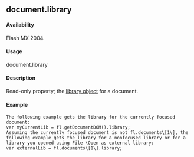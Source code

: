## document.library

#### Availability

Flash MX 2004.

#### Usage

document.library

#### Description

Read-only property; the [library object](#_bookmark693) for a document.

#### Example

```
The following example gets the library for the currently focused document:
var myCurrentLib = fl.getDocumentDOM().library;
Assuming the currently focused document is not fl.documents\[1\], the following example gets the library for a nonfocused library or for a library you opened using File \Open as external library:
var externalLib = fl.documents\[1\].library;

```
